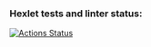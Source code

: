 ### Hexlet tests and linter status:
[![Actions Status](https://github.com/Elena-qa-ingineer/qa-engineer-project-85/actions/workflows/hexlet-check.yml/badge.svg)](https://github.com/Elena-qa-ingineer/qa-engineer-project-85/actions)